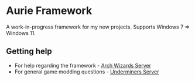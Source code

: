 # Aurie Framework
A work-in-progress framework for my new projects. Supports Windows 7 => Windows 11.

## Getting help
- For help regarding the framework - [Arch Wizards Server](https://discord.gg/vbT8Ed4cpq)
- For general game modding questions - [Underminers Server](https://discord.gg/3ESNF4QPrh)